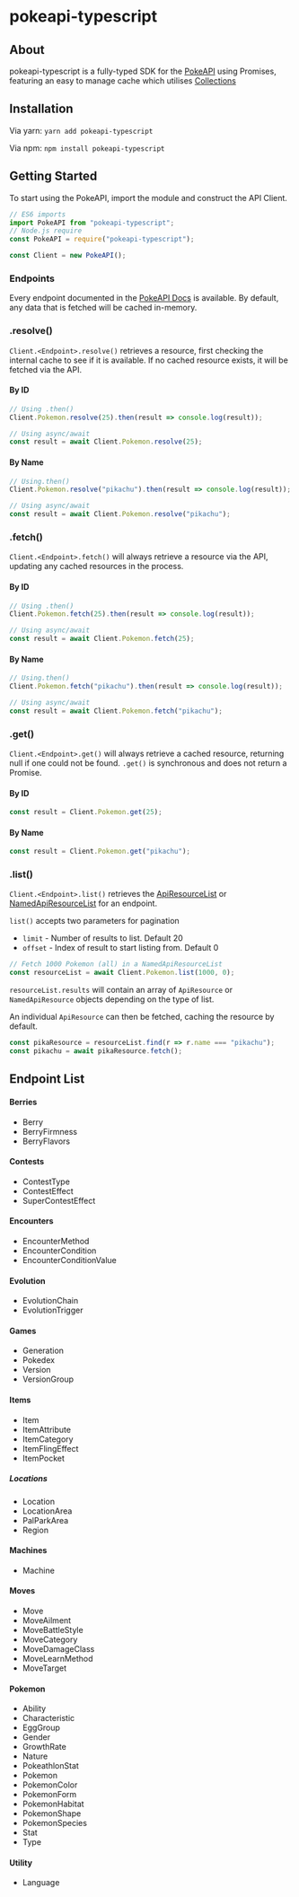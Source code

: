 # pokeapi-typescript

## About

pokeapi-typescript is a fully-typed SDK for the [PokeAPI](https://pokeapi.co) using Promises, featuring an easy to manage cache which utilises [Collections](https://github.com/discordjs/collection)

## Installation

Via yarn: `yarn add pokeapi-typescript`

Via npm: `npm install pokeapi-typescript`

## Getting Started

To start using the PokeAPI, import the module and construct the API Client.
```js
// ES6 imports
import PokeAPI from "pokeapi-typescript";
// Node.js require
const PokeAPI = require("pokeapi-typescript");

const Client = new PokeAPI();
```

### Endpoints

Every endpoint documented in the [PokeAPI Docs](https://pokeapi.co/docs/v2.html) is available. By default, any data that is fetched will be cached in-memory.

### .resolve()

`Client.<Endpoint>.resolve()` retrieves a resource, first checking the internal cache to see if it is available. If no cached resource exists, it will be fetched via the API.

#### By ID
```js
// Using .then()
Client.Pokemon.resolve(25).then(result => console.log(result));

// Using async/await
const result = await Client.Pokemon.resolve(25);
```

#### By Name
```js
// Using.then()
Client.Pokemon.resolve("pikachu").then(result => console.log(result));

// Using async/await
const result = await Client.Pokemon.resolve("pikachu");
```

### .fetch()

`Client.<Endpoint>.fetch()` will always retrieve a resource via the API, updating any cached resources in the process.

#### By ID
```js
// Using .then()
Client.Pokemon.fetch(25).then(result => console.log(result));

// Using async/await
const result = await Client.Pokemon.fetch(25);
```

#### By Name
```js
// Using.then()
Client.Pokemon.fetch("pikachu").then(result => console.log(result));

// Using async/await
const result = await Client.Pokemon.fetch("pikachu");
```

### .get()

`Client.<Endpoint>.get()` will always retrieve a cached resource, returning null if one could not be found. `.get()` is synchronous and does not return a Promise.

#### By ID
```js
const result = Client.Pokemon.get(25);
```

#### By Name
```js
const result = Client.Pokemon.get("pikachu");
```

### .list()

`Client.<Endpoint>.list()` retrieves the [ApiResourceList](https://pokeapi.co/docs/v2.html#un-named) or [NamedApiResourceList](https://pokeapi.co/docs/v2.html#named) for an endpoint.

`list()` accepts two parameters for pagination
 - `limit` - Number of results to list. Default 20
 - `offset` - Index of result to start listing from. Default 0

```js
// Fetch 1000 Pokemon (all) in a NamedApiResourceList
const resourceList = await Client.Pokemon.list(1000, 0);
```
`resourceList.results` will contain an array of `ApiResource` or `NamedApiResource` objects depending on the type of list.

An individual `ApiResource` can then be fetched, caching the resource by default.

```js
const pikaResource = resourceList.find(r => r.name === "pikachu");
const pikachu = await pikaResource.fetch();
```

## Endpoint List

#### Berries

 - Berry
 - BerryFirmness
 - BerryFlavors

#### Contests

 - ContestType
 - ContestEffect
 - SuperContestEffect

#### Encounters

 - EncounterMethod
 - EncounterCondition
 - EncounterConditionValue

#### Evolution

 - EvolutionChain
 - EvolutionTrigger

#### Games

 - Generation
 - Pokedex
 - Version
 - VersionGroup

#### Items

 - Item
 - ItemAttribute
 - ItemCategory
 - ItemFlingEffect
 - ItemPocket

##### Locations

 - Location
 - LocationArea
 - PalParkArea
 - Region

#### Machines

 - Machine

#### Moves

 - Move
 - MoveAilment
 - MoveBattleStyle
 - MoveCategory
 - MoveDamageClass
 - MoveLearnMethod
 - MoveTarget

#### Pokemon

 - Ability
 - Characteristic
 - EggGroup
 - Gender
 - GrowthRate
 - Nature
 - PokeathlonStat
 - Pokemon
 - PokemonColor
 - PokemonForm
 - PokemonHabitat
 - PokemonShape
 - PokemonSpecies
 - Stat
 - Type

#### Utility

 - Language